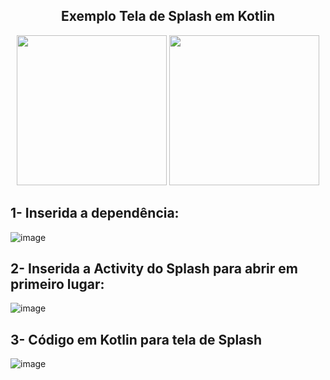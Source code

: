 <span align="center">

##  Exemplo Tela de Splash em Kotlin 

</span>


<div align="center">
<img src="https://github.com/niltonbarros/imc/assets/78621687/c6a47b25-87d6-4f03-a7d9-8372e700ef12" width="240px" />

<img src="https://github.com/niltonbarros/imc/assets/78621687/38c39f16-f48f-48b4-84cf-98b05289ec9a" width="240px" />
</div>


##  1- Inserida a dependência: 

![image](https://github.com/niltonbarros/imc/assets/78621687/cd8eb250-e0a0-4a67-8851-a5638a7d1ce0)


##  2- Inserida a Activity do Splash para abrir em primeiro lugar:
![image](https://github.com/niltonbarros/imc/assets/78621687/70d42587-b358-41fc-80c5-645058d4f83d)


##  3- Código em Kotlin para tela de Splash
![image](https://github.com/niltonbarros/imc/assets/78621687/9abec9b4-46fa-4033-8142-1ca76fc1e1e3)


